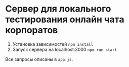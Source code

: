 # Сервер для локального тестирования онлайн чата корпоратов

1. Установка зависимостей `npm install`
2. Запуск сервера на localhost:3000 `npm run start`

Все запросы описаны в `app.js`. 


